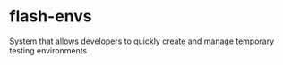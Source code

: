# flash-envs
 System that allows developers to quickly create and manage temporary testing environments
